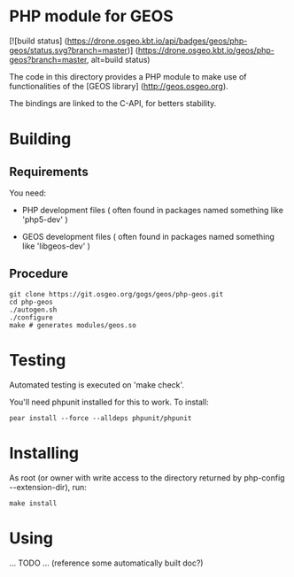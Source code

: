 PHP module for GEOS
===================

[![build status]
(https://drone.osgeo.kbt.io/api/badges/geos/php-geos/status.svg?branch=master)]
(https://drone.osgeo.kbt.io/geos/php-geos?branch=master, alt=build status)

The code in this directory provides a PHP module to make use
of functionalities of the [GEOS library] (http://geos.osgeo.org).

The bindings are linked to the C-API, for betters stability.

# Building

## Requirements

You need:

  - PHP development files
    ( often found in packages named something like 'php5-dev' )

  - GEOS development files
    ( often found in packages named something like 'libgeos-dev' )

## Procedure

    git clone https://git.osgeo.org/gogs/geos/php-geos.git
    cd php-geos
    ./autogen.sh
    ./configure
    make # generates modules/geos.so

# Testing

Automated testing is executed on 'make check'.

You'll need phpunit installed for this to work. To install:

    pear install --force --alldeps phpunit/phpunit

# Installing

As root (or owner with write access to the directory
returned by php-config --extension-dir), run:

    make install

# Using

 ... TODO ...
 (reference some automatically built doc?)

